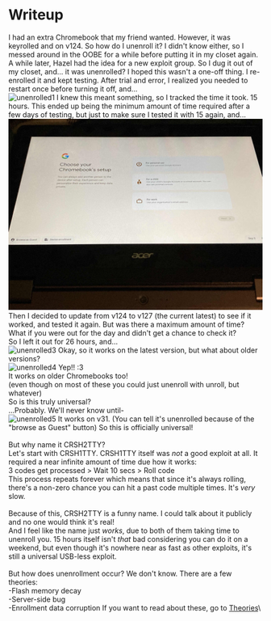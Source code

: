 # Writeup 
I had an extra Chromebook that my friend wanted. However, it was keyrolled and on v124. So how do I unenroll it? I didn't know either, so I messed around in the OOBE for a while before putting it in my closet again. A while later, Hazel had the idea for a new exploit group. So I dug it out of my closet, and... it was unenrolled? I hoped this wasn't a one-off thing. I re-enrolled it and kept testing. After trial and error, I realized you needed to restart once before turning it off, and...\
![unenrolled1](Media/v124nissa.png) 
I knew this meant something, so I tracked the time it took. 15 hours. This ended up being the minimum amount of time required after a few days of testing, but just to make sure I tested it with 15 again, and...\
![unenrolled2](Media/v124nissa2.jpg) 
Then I decided to update from v124 to v127 (the current latest) to see if it worked, and tested it again. But was there a maximum amount of time? What if you were out for the day and didn't get a chance to check it?\
So I left it out for 26 hours, and...\
![unenrolled3](Media/v127nissa.png)
Okay, so it works on the latest version, but what about older versions?\
![unenrolled4](Media/v76peppy.png)
Yep!! :3\
It works on older Chromebooks too!\
(even though on most of these you could just unenroll with unroll, but whatever)\
So is this truly universal?\
...Probably. We'll never know until-\
![unenrolled5](Media/v31peppy.png)
It works on v31. (You can tell it's unenrolled because of the "browse as Guest" button)
So this is officially universal!\
\
But why name it CRSH2TTY?\
Let's start with CRSH1TTY. CRSH1TTY itself was *not* a good exploit at all. It required a near infinite amount of time due how it works:\
3 codes get processed > Wait 10 secs > Roll code\
This process repeats forever which means that since it's always rolling, there's a non-zero chance you can hit a past code multiple times. It's *very* slow.\
\
Because of this, CRSH2TTY is a funny name. I could talk about it publicly and no one would think it's real!\
And I feel like the name just *works*, due to both of them taking time to unenroll you. 15 hours itself isn't *that* bad considering you can do it on a weekend, but even though it's nowhere near as fast as other exploits, it's still a universal USB-less exploit.\
\
But how does unenrollment occur? We don't know. There are a few theories:\
-Flash memory decay\
-Server-side bug\
-Enrollment data corruption
If you want to read about these, go to [Theories](CRSH2TTY/Docs/theories)\
